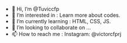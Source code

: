 - 👋 Hi, I’m @Tuviccfp
- 👀 I’m interested in : Learn more about codes.
- 🌱 I’m currently learning : HTML, CSS, JS.
- 💞️ I’m looking to collaborate on ...
- 📫 How to reach me : Instagram: @victorcfprj

<!---
Tuviccfp/Tuviccfp is a ✨ special ✨ repository because its `README.md` (this file) appears on your GitHub profile.
You can click the Preview link to take a look at your changes.
--->
